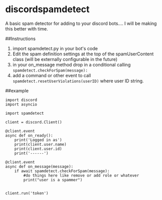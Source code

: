 # discordspamdetect

A basic spam detector for adding to your discord bots.... I will be making this better with time.

##Instructions
1. import spamdetect.py in your bot's code
2. Edit the spam definition settings at the top of the spamUserContent class (will be externally configurable in the future)
3. in your on_message method drop in a conditional calling ```spamdetect.checkForSpam(message):```
4. add a command or other event to call ```spamdetect.resetUserViolations(userID)``` where user ID string.

##example

```
import discord
import asyncio

import spamdetect

client = discord.Client()

@client.event
async def on_ready():
    print('Logged in as')
    print(client.user.name)
    print(client.user.id)
    print('------')

@client.event
async def on_message(message):
    if await spamdetect.checkForSpam(message):
        #do things here like remove or add role or whatever
        print("user is a spammer")


client.run('token')
```
